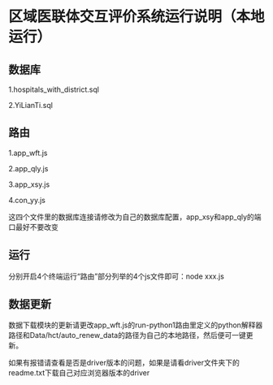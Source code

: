 # 区域医联体交互评价系统运行说明（本地运行）

## 数据库

1.hospitals_with_district.sql

2.YiLianTi.sql

## 路由

1.app_wft.js

2.app_qly.js

3.app_xsy.js

4.con_yy.js

这四个文件里的数据库连接请修改为自己的数据库配置，app_xsy和app_qly的端口最好不要改变

## 运行

分别开启4个终端运行“路由”部分列举的4个js文件即可：node xxx.js

## 数据更新

数据下载模块的更新请更改app_wft.js的run-python1路由里定义的python解释器路径和Data/hct/auto_renew_data的路径为自己的本地路径，然后便可一键更新。

如果有报错请查看是否是driver版本的问题，如果是请看driver文件夹下的readme.txt下载自己对应浏览器版本的driver